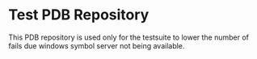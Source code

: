 # Test PDB Repository
This PDB repository is used only for the testsuite to lower the number of fails due windows symbol server not being available.
